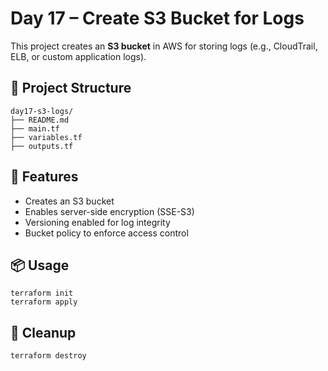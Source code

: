 # Day 17 – Create S3 Bucket for Logs

This project creates an **S3 bucket** in AWS for storing logs (e.g., CloudTrail, ELB, or custom application logs).
## 📂 Project Structure
```
day17-s3-logs/
├── README.md
├── main.tf
├── variables.tf
├── outputs.tf
```
## 🚀 Features
- Creates an S3 bucket
- Enables server-side encryption (SSE-S3)
- Versioning enabled for log integrity
- Bucket policy to enforce access control

## 📦 Usage
```
terraform init
terraform apply
```
## 🛑 Cleanup
```
terraform destroy
```
